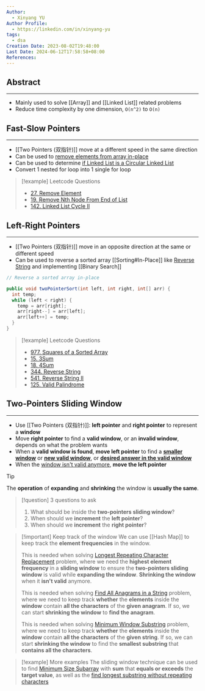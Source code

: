 ```yaml
---
Author:
  - Xinyang YU
Author Profile:
  - https://linkedin.com/in/xinyang-yu
tags:
  - dsa
Creation Date: 2023-08-02T19:48:00
Last Date: 2024-06-12T17:58:58+08:00
References: 
---
```

## Abstract
---
- Mainly used to solve [[Array]] and [[Linked List]] related problems
- Reduce time complexity by one dimension, `O(n^2)` to `O(n)`

## Fast-Slow Pointers
---
- [[Two Pointers (双指针)]] move at a different speed in the same direction
- Can be used to [remove elements from array in-place](https://leetcode.cn/problems/remove-element/)
- Can be used to determine [if Linked List is a Circular Linked List](https://leetcode.cn/problems/linked-list-cycle-ii/) 
- Convert 1 nested for loop into 1 single for loop

>[!example] Leetcode Questions
>- [27. Remove Element](https://leetcode.cn/problems/remove-element/)
>- [19. Remove Nth Node From End of List](https://leetcode.cn/problems/remove-nth-node-from-end-of-list/)
>- [142. Linked List Cycle II](https://leetcode.cn/problems/linked-list-cycle-ii/)

## Left-Right Pointers
---
- [[Two Pointers (双指针)]] move in an opposite direction at the same or different speed
- Can be used to reverse a sorted array [[Sorting#In-Place]] like [Reverse String](https://leetcode.cn/problems/reverse-string/description/) and implementing [[Binary Search]]

```java
// Reverse a sorted array in-place

public void twoPointerSort(int left, int right, int[] arr) {
  int temp;
  while (left < right) {
    temp = arr[right];
    arr[right--] = arr[left];
    arr[left++] = temp;
  }
}
```

>[!example]  Leetcode Questions
>- [977. Squares of a Sorted Array](https://leetcode.cn/problems/squares-of-a-sorted-array/)
>- [15. 3Sum](https://leetcode.cn/problems/3sum/)
>- [18. 4Sum](https://leetcode.cn/problems/4sum/)
>- [344. Reverse String](https://leetcode.cn/problems/reverse-string/)
>- [541. Reverse String II](https://leetcode.cn/problems/reverse-string-ii/)
>- [125. Valid Palindrome](https://xy241-dsa.notion.site/Valid-Palindrome-c25674a8490a4db480f060dd38c64122?pvs=4)

## Two-Pointers Sliding Window
---
- Use [[Two Pointers (双指针)]]: **left pointer** and **right pointer** to represent a **window**
- Move **right pointer** to find a **valid window**, or an **invalid window**, depends on what the problem wants
- When a **valid window is found**, **move left pointer** to find a **[smaller window](https://xy241-dsa.notion.site/Minimum-Window-Substring-3fce4e294bf94cfa8f2ea13d53b38b05?pvs=4)** or **[new valid window](https://xy241-dsa.notion.site/Find-All-Anagrams-in-a-String-c293f0c9c80b47748019aa20711dac47?pvs=4)**, or **[desired answer in the valid window](https://xy241-dsa.notion.site/Find-All-Anagrams-in-a-String-c293f0c9c80b47748019aa20711dac47?pvs=4)**
- When the [window isn't valid anymore](https://xy241-dsa.notion.site/Longest-Repeating-Character-Replacement-deca9f39034a44709340029f5ab10f4b?pvs=4), **move the left pointer**


>[!tip] 
> The **operation** of **expanding** and **shrinking** the window is **usually the same**.

>[!question] 3 questions to ask
> 1. What should be inside the **two-pointers sliding window**?
> 2. When should we **increment** the **left pointer**?
> 3. When should we **increment** the **right pointer**?

>[!important] Keep track of the window
> We can use [[Hash Map]] to keep track the **element frequencies** in the window. 
> 
> This is needed when solving [Longest Repeating Character Replacement](https://xy241-dsa.notion.site/Longest-Repeating-Character-Replacement-deca9f39034a44709340029f5ab10f4b?pvs=4) problem, where we need the **highest element frequency** in a **sliding window** to ensure the **two-pointers sliding window** is valid while **expanding the window**. **Shrinking the window** when it **isn't valid** anymore.
> 
> This is needed when solving [Find All Anagrams in a String](https://xy241-dsa.notion.site/Find-All-Anagrams-in-a-String-c293f0c9c80b47748019aa20711dac47?pvs=4) problem, where we need to keep track **whether** the **elements** inside the **window** contain **all the characters** of the **given anagram**. If so, we can start **shrinking the window** to **find the anagram**.
> 
> This is needed when solving [Minimum Window Substring](https://xy241-dsa.notion.site/Minimum-Window-Substring-3fce4e294bf94cfa8f2ea13d53b38b05?pvs=4) problem, where we need to keep track **whether** the **elements** inside the **window** contain **all the characters** of the **given string**. If so, we can start **shrinking the window** to find the **smallest substring** that **contains all the characters**.

>[!example] More examples
> The sliding window technique can be used to find [Minimum Size Subarray](https://leetcode.cn/problems/minimum-size-subarray-sum/) with **sum** that **equals or exceeds** the **target value**, as well as the [find longest substring without repeating characters](https://xy241-dsa.notion.site/Longest-Substring-Without-Repeating-Characters-1d16b9fc5bac4918a82d59a3a72b667c)
